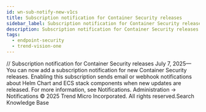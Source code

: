 ```yaml
---
id: wn-sub-notify-new-v1cs
title: Subscription notification for Container Security releases
sidebar_label: Subscription notification for Container Security releases
description: Subscription notification for Container Security releases
tags:
  - endpoint-security
  - trend-vision-one
---
```


/*<![CDATA[*/ $('#title').html($('meta[name=map-description]').attr('content')); /*]]>*/ Subscription notification for Container Security releases July 7, 2025—You can now add a subscription notification for new Container Security releases. Enabling this subscription sends email or webhook notifications about Helm Chart and ECS stack components when new updates are released. For more information, see Notifications. Administration → Notifications © 2025 Trend Micro Incorporated. All rights reserved.Search Knowledge Base